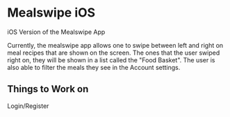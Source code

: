 # Mealswipe iOS
iOS Version of the Mealswipe App </br>

Currently, the mealswipe app allows one to swipe between left and right on meal recipes that are shown on the screen. The ones that the user swiped right on, they will be shown in a list called the "Food Basket". The user is also able to filter the meals they see in the Account settings. 

## Things to Work on
Login/Register
